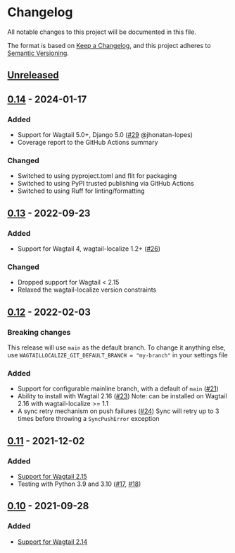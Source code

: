 # Changelog

All notable changes to this project will be documented in this file.

The format is based on [Keep a Changelog](https://keepachangelog.com/en/1.0.0/),
and this project adheres to [Semantic Versioning](https://semver.org/spec/v2.0.0.html).

## [Unreleased]

## [0.14] - 2024-01-17

### Added

- Support for Wagtail 5.0+, Django 5.0 ([#29](https://github.com/wagtail/wagtail-localize-git/pull/) @jhonatan-lopes)
- Coverage report to the GitHub Actions summary

### Changed

- Switched to using pyproject.toml and flit for packaging
- Switched to using PyPI trusted publishing via GitHub Actions
- Switched to using Ruff for linting/formatting

## [0.13] - 2022-09-23

### Added

- Support for Wagtail 4, wagtail-localize 1.2+ ([#26](https://github.com/wagtail/wagtail-localize-git/pull/26))

### Changed

- Dropped support for Wagtail < 2.15
- Relaxed the wagtail-localize version constraints

## [0.12] - 2022-02-03

### Breaking changes
This release will use `main` as the default branch. To change it anything else, use `WAGTAILLOCALIZE_GIT_DEFAULT_BRANCH = "my-branch"` in your settings file

### Added
- Support for configurable mainline branch, with a default of `main` ([#21](https://github.com/wagtail/wagtail-localize-git/pull/21))
- Ability to install with Wagtail 2.16 ([#23](https://github.com/wagtail/wagtail-localize-git/pull/23))
  Note: can be installed on Wagtail 2.16 with wagtail-localize >= 1.1
- A sync retry mechanism on push failures ([#24](https://github.com/wagtail/wagtail-localize-git/pull/24))
  Sync will retry up to 3 times before throwing a `SyncPushError` exception

## [0.11] - 2021-12-02

### Added

- [Support for Wagtail 2.15](https://github.com/wagtail/wagtail-localize-git/pull/17)
- Testing with Python 3.9 and 3.10 ([#17](https://github.com/wagtail/wagtail-localize-git/pull/17), [#18](https://github.com/wagtail/wagtail-localize-git/pull/18))

## [0.10] - 2021-09-28

### Added

 - [Support for Wagtail 2.14](https://github.com/wagtail/wagtail-localize-git/pull/15)

[unreleased]: https://github.com/wagtail/wagtail-localize-git/compare/v0.14.0...HEAD
[0.14]: https://github.com/wagtail/wagtail-localize-git/compare/v0.13.0...v0.14.0
[0.13]: https://github.com/wagtail/wagtail-localize-git/compare/v0.12.0...v0.13.0
[0.12]: https://github.com/wagtail/wagtail-localize-git/compare/v0.11.0...v0.12.0
[0.11]: https://github.com/wagtail/wagtail-localize-git/compare/v0.10.0...v0.11.0
[0.10]: https://github.com/wagtail/wagtail-localize-git/compare/v0.9.3...v0.10.0
